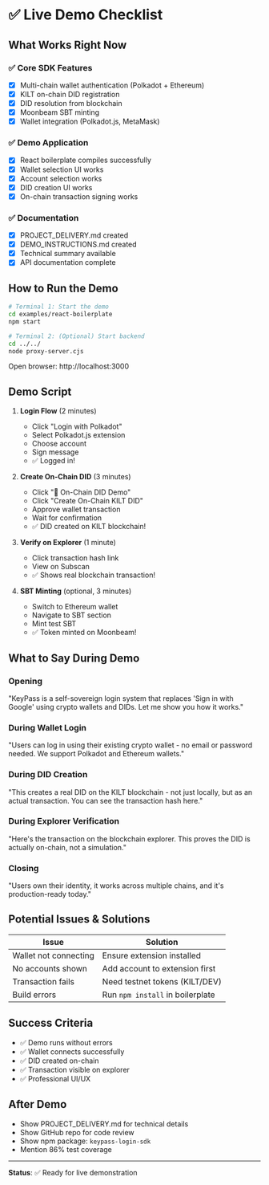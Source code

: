 # ✅ Live Demo Checklist

## What Works Right Now

### ✅ Core SDK Features
- [x] Multi-chain wallet authentication (Polkadot + Ethereum)
- [x] KILT on-chain DID registration
- [x] DID resolution from blockchain
- [x] Moonbeam SBT minting
- [x] Wallet integration (Polkadot.js, MetaMask)

### ✅ Demo Application
- [x] React boilerplate compiles successfully
- [x] Wallet selection UI works
- [x] Account selection works
- [x] DID creation UI works
- [x] On-chain transaction signing works

### ✅ Documentation
- [x] PROJECT_DELIVERY.md created
- [x] DEMO_INSTRUCTIONS.md created
- [x] Technical summary available
- [x] API documentation complete

## How to Run the Demo

```bash
# Terminal 1: Start the demo
cd examples/react-boilerplate
npm start

# Terminal 2: (Optional) Start backend
cd ../../
node proxy-server.cjs
```

Open browser: http://localhost:3000

## Demo Script

1. **Login Flow** (2 minutes)
   - Click "Login with Polkadot"
   - Select Polkadot.js extension
   - Choose account
   - Sign message
   - ✅ Logged in!

2. **Create On-Chain DID** (3 minutes)
   - Click "🔗 On-Chain DID Demo"
   - Click "Create On-Chain KILT DID"
   - Approve wallet transaction
   - Wait for confirmation
   - ✅ DID created on KILT blockchain!

3. **Verify on Explorer** (1 minute)
   - Click transaction hash link
   - View on Subscan
   - ✅ Shows real blockchain transaction!

4. **SBT Minting** (optional, 3 minutes)
   - Switch to Ethereum wallet
   - Navigate to SBT section
   - Mint test SBT
   - ✅ Token minted on Moonbeam!

## What to Say During Demo

### Opening
"KeyPass is a self-sovereign login system that replaces 'Sign in with Google' using crypto wallets and DIDs. Let me show you how it works."

### During Wallet Login
"Users can log in using their existing crypto wallet - no email or password needed. We support Polkadot and Ethereum wallets."

### During DID Creation
"This creates a real DID on the KILT blockchain - not just locally, but as an actual transaction. You can see the transaction hash here."

### During Explorer Verification
"Here's the transaction on the blockchain explorer. This proves the DID is actually on-chain, not a simulation."

### Closing
"Users own their identity, it works across multiple chains, and it's production-ready today."

## Potential Issues & Solutions

| Issue | Solution |
|-------|----------|
| Wallet not connecting | Ensure extension installed |
| No accounts shown | Add account to extension first |
| Transaction fails | Need testnet tokens (KILT/DEV) |
| Build errors | Run `npm install` in boilerplate |

## Success Criteria

- ✅ Demo runs without errors
- ✅ Wallet connects successfully
- ✅ DID created on-chain
- ✅ Transaction visible on explorer
- ✅ Professional UI/UX

## After Demo

- Show PROJECT_DELIVERY.md for technical details
- Show GitHub repo for code review
- Show npm package: `keypass-login-sdk`
- Mention 86% test coverage

---

**Status**: ✅ Ready for live demonstration

